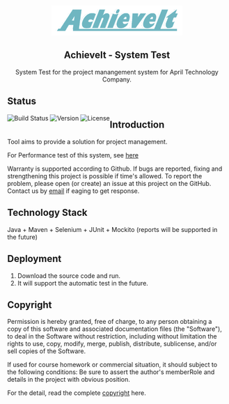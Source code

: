<p align="center"><img width="300" src="https://github.com/AchieveItProject/AISystemTest/blob/master/images/icon.png" alt="AchieveIt logo"/></p>

<h2 align="center">AchieveIt - System Test</h2>

<p align="center">System Test for the project manangement system for April Technology Company. </p>

## Status

<div style="float:left;"> 
<img src="https://img.shields.io/badge/deploy-success-brightgreen.svg" alt="Build Status">  
<img src="https://img.shields.io/badge/version-0.1-green.svg" alt="Version">
<img src="https://img.shields.io/badge/license-MIT-red.svg" alt="License">
</div>


## Introduction

Tool aims to provide a solution for project management.

For Performance test of this system, see [here](http://github.com/AchieveItProject/AIPerformanceTest)

Warranty is supported according to Github. If bugs are reported, fixing and strengthening this project is possible if time's allowed. To report the problem, please open (or create) an issue at this project on the GitHub. Contact us by [email](10165101169@stu.ecnu.edu.cn) if eaging to get response.


## Technology Stack

Java + Maven + Selenium + JUnit + Mockito (reports will be supported in the future)

## Deployment

1. Download the source code and run.
2. It will support the automatic test in the future.

## Copyright

Permission is hereby granted, free of charge, to any person obtaining a copy of this software and associated documentation files (the "Software"), to deal in the Software without restriction, including without limitation the rights to use, copy, modify, merge, publish, distribute, sublicense, and/or sell copies of the Software.

If used for course homework or commercial situation, it should subject to the following conditions: Be sure to assert the author's memberRole and details in the project with obvious position.

For the detail, read the complete [copyright](./LICENSE) here.
